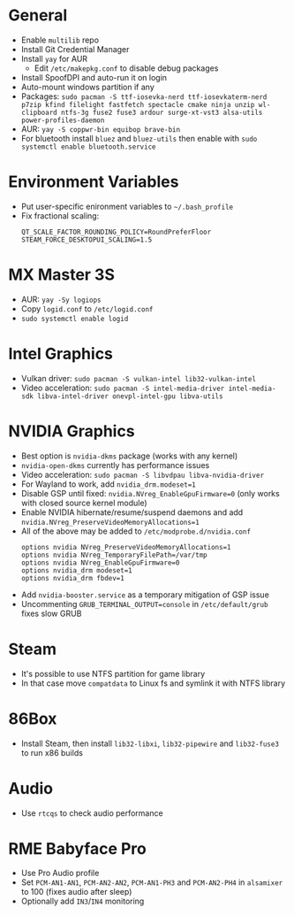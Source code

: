 # General
 * Enable `multilib` repo
 * Install Git Credential Manager
 * Install `yay` for AUR
   * Edit `/etc/makepkg.conf` to disable debug packages
 * Install SpoofDPI and auto-run it on login
 * Auto-mount windows partition if any
 * Packages: `sudo pacman -S ttf-iosevka-nerd ttf-iosevkaterm-nerd p7zip kfind filelight fastfetch spectacle cmake ninja unzip wl-clipboard ntfs-3g fuse2 fuse3 ardour surge-xt-vst3 alsa-utils power-profiles-daemon`
 * AUR: `yay -S coppwr-bin equibop brave-bin`
 * For bluetooth install `bluez` and `bluez-utils` then enable with `sudo systemctl enable bluetooth.service`

# Environment Variables
 * Put user-specific enironment variables to `~/.bash_profile`
 * Fix fractional scaling:
   ```
   QT_SCALE_FACTOR_ROUNDING_POLICY=RoundPreferFloor
   STEAM_FORCE_DESKTOPUI_SCALING=1.5
   ```

# MX Master 3S
 * AUR: `yay -Sy logiops`
 * Copy `logid.conf` to `/etc/logid.conf`
 * `sudo systemctl enable logid`

# Intel Graphics
 * Vulkan driver: `sudo pacman -S vulkan-intel lib32-vulkan-intel`
 * Video acceleration: `sudo pacman -S intel-media-driver intel-media-sdk libva-intel-driver onevpl-intel-gpu libva-utils`

# NVIDIA Graphics
 * Best option is `nvidia-dkms` package (works with any kernel)
 * `nvidia-open-dkms` currently has performance issues
 * Video acceleration: `sudo pacman -S libvdpau libva-nvidia-driver`
 * For Wayland to work, add `nvidia_drm.modeset=1`
 * Disable GSP until fixed: `nvidia.NVreg_EnableGpuFirmware=0` (only works with closed source kernel module)
 * Enable NVIDIA hibernate/resume/suspend daemons and add `nvidia.NVreg_PreserveVideoMemoryAllocations=1`
 * All of the above may be added to `/etc/modprobe.d/nvidia.conf`
   ```
   options nvidia NVreg_PreserveVideoMemoryAllocations=1
   options nvidia NVreg_TemporaryFilePath=/var/tmp
   options nvidia NVreg_EnableGpuFirmware=0
   options nvidia_drm modeset=1
   options nvidia_drm fbdev=1
   ```
 * Add `nvidia-booster.service` as a temporary mitigation of GSP issue
 * Uncommenting `GRUB_TERMINAL_OUTPUT=console` in `/etc/default/grub` fixes slow GRUB

# Steam
 * It's possible to use NTFS partition for game library
 * In that case move `compatdata` to Linux fs and symlink it with NTFS library

# 86Box
 * Install Steam, then install `lib32-libxi`, `lib32-pipewire` and `lib32-fuse3` to run x86 builds 

# Audio
 * Use `rtcqs` to check audio performance

# RME Babyface Pro
 * Use Pro Audio profile
 * Set `PCM-AN1-AN1`, `PCM-AN2-AN2`, `PCM-AN1-PH3` and `PCM-AN2-PH4` in `alsamixer` to 100 (fixes audio after sleep)
 * Optionally add `IN3`/`IN4` monitoring

